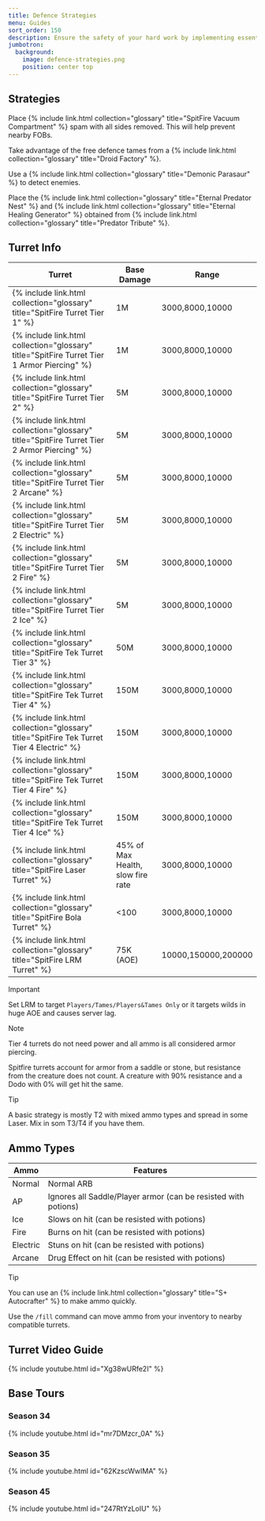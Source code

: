 ```yaml
---
title: Defence Strategies
menu: Guides
sort_order: 150
description: Ensure the safety of your hard work by implementing essential defenses to protect your base.
jumbotron:
  background:
    image: defence-strategies.png
    position: center top
---
```



## Strategies

Place {% include link.html collection="glossary" title="SpitFire Vacuum Compartment" %} spam with all sides removed.  This will help prevent nearby FOBs.

Take advantage of the free defence tames from a {% include link.html collection="glossary" title="Droid Factory" %}.

Use a {% include link.html collection="glossary" title="Demonic Parasaur" %} to detect enemies.

Place the {% include link.html collection="glossary" title="Eternal Predator Nest" %} and {% include link.html collection="glossary" title="Eternal Healing Generator" %} obtained from {% include link.html collection="glossary" title="Predator Tribute" %}.


## Turret Info

| Turret | Base Damage | Range |
| --- | --- | --- |
| {% include link.html collection="glossary" title="SpitFire Turret Tier 1" %} | 1M | 3000,8000,10000 |
| {% include link.html collection="glossary" title="SpitFire Turret Tier 1 Armor Piercing" %} | 1M | 3000,8000,10000 |
| {% include link.html collection="glossary" title="SpitFire Turret Tier 2" %} | 5M | 3000,8000,10000 |
| {% include link.html collection="glossary" title="SpitFire Turret Tier 2 Armor Piercing" %} | 5M | 3000,8000,10000 |
| {% include link.html collection="glossary" title="SpitFire Turret Tier 2 Arcane" %} | 5M | 3000,8000,10000 |
| {% include link.html collection="glossary" title="SpitFire Turret Tier 2 Electric" %} | 5M | 3000,8000,10000 |
| {% include link.html collection="glossary" title="SpitFire Turret Tier 2 Fire" %} | 5M | 3000,8000,10000 |
| {% include link.html collection="glossary" title="SpitFire Turret Tier 2 Ice" %} | 5M | 3000,8000,10000 |
| {% include link.html collection="glossary" title="SpitFire Tek Turret Tier 3" %} | 50M | 3000,8000,10000 |
| {% include link.html collection="glossary" title="SpitFire Tek Turret Tier 4" %} | 150M | 3000,8000,10000 |
| {% include link.html collection="glossary" title="SpitFire Tek Turret Tier 4 Electric" %} | 150M | 3000,8000,10000 | 
| {% include link.html collection="glossary" title="SpitFire Tek Turret Tier 4 Fire" %} | 150M | 3000,8000,10000 | 
| {% include link.html collection="glossary" title="SpitFire Tek Turret Tier 4 Ice" %} | 150M | 3000,8000,10000 | 
| {% include link.html collection="glossary" title="SpitFire Laser Turret" %} | 45% of Max Health, slow fire rate | 3000,8000,10000 | 
| {% include link.html collection="glossary" title="SpitFire Bola Turret" %} | <100 | 3000,8000,10000 |
| {% include link.html collection="glossary" title="SpitFire LRM Turret" %} | 75K (AOE) | 10000,150000,200000 | 

<div class="markdown-alert markdown-alert-important">
<p class="markdown-alert-title">Important</p>
<p>Set LRM to target <code>Players/Tames/Players&Tames Only</code> or it targets wilds in huge AOE and causes server lag.</p>
</div>

<div class="markdown-alert markdown-alert-note">
<p class="markdown-alert-title">Note</p>
<p>Tier 4 turrets do not need power and all ammo is all considered armor piercing.</p>
<p>Spitfire turrets account for armor from a saddle or stone, but resistance from the creature does not count. A creature with 90% resistance and a Dodo with 0% will get hit the same.</p>
</div>

<div class="markdown-alert markdown-alert-tip">
<p class="markdown-alert-title">Tip</p>
<p>A basic strategy is mostly T2 with mixed ammo types and spread in some Laser.  Mix in som T3/T4 if you have them.</p>
</div>

## Ammo Types

| Ammo | Features |
| --- | --- |
| Normal   | Normal ARB |
| AP       | Ignores all Saddle/Player armor (can be resisted with potions)    |
| Ice      | Slows on hit (can be resisted with potions)  |
| Fire     | Burns on hit (can be resisted with potions) |
| Electric | Stuns on hit  (can be resisted with potions) |
| Arcane   | Drug Effect on hit (can be resisted with potions) |

<div class="markdown-alert markdown-alert-tip">
<p class="markdown-alert-title">Tip</p>
<p>You can use an {% include link.html collection="glossary" title="S+ Autocrafter" %} to make ammo quickly.</p>
<p>Use the <code>/fill</code> command can move ammo from your inventory to nearby compatible turrets.</p>
</div>

## Turret Video Guide

{% include youtube.html id="Xg38wURfe2I" %}


## Base Tours

### Season 34
{% include youtube.html id="mr7DMzcr_0A" %}

### Season 35
{% include youtube.html id="62KzscWwIMA" %}

### Season 45
{% include youtube.html id="247RtYzLoIU" %}
